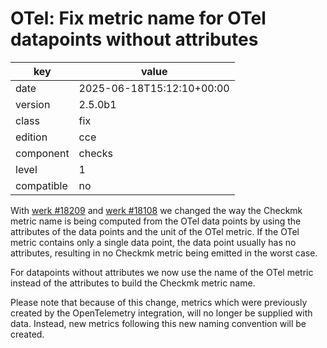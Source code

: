 [//]: # (werk v2)
# OTel: Fix metric name for OTel datapoints without attributes

key        | value
---------- | ---
date       | 2025-06-18T15:12:10+00:00
version    | 2.5.0b1
class      | fix
edition    | cce
component  | checks
level      | 1
compatible | no

With [werk #18209](https://checkmk.com/werk/18209) and [werk #18108](https://checkmk.com/werk/18108) we changed the way the Checkmk metric name is being computed from the OTel data points by using the attributes of the data points and the unit of the OTel metric.
If the OTel metric contains only a single data point, the data point usually has no attributes, resulting in no Checkmk metric being emitted in the worst case.

For datapoints without attributes we now use the name of the OTel metric instead of the attributes to build the Checkmk metric name.

Please note that because of this change, metrics which were previously created by the OpenTelemetry integration, will no longer be supplied with data. Instead, new metrics following this new naming convention will be created.
